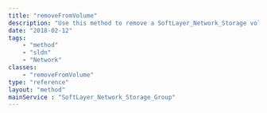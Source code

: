 ```yaml
---
title: "removeFromVolume"
description: "Use this method to remove a SoftLayer_Network_Storage volume from this group.  This will automatically disable access to this volume for any SoftLayer_Network_Storage_Allowed_Host objects currently attached to this group. "
date: "2018-02-12"
tags:
    - "method"
    - "sldn"
    - "Network"
classes:
    - "removeFromVolume"
type: "reference"
layout: "method"
mainService : "SoftLayer_Network_Storage_Group"
---
```


